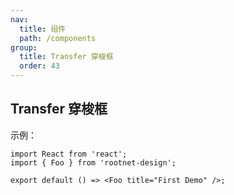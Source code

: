 ```yaml
---
nav:
  title: 组件
  path: /components
group:
  title: Transfer 穿梭框
  order: 43
---
```


## Transfer 穿梭框

示例：

```tsx
import React from 'react';
import { Foo } from 'rootnet-design';

export default () => <Foo title="First Demo" />;
```
